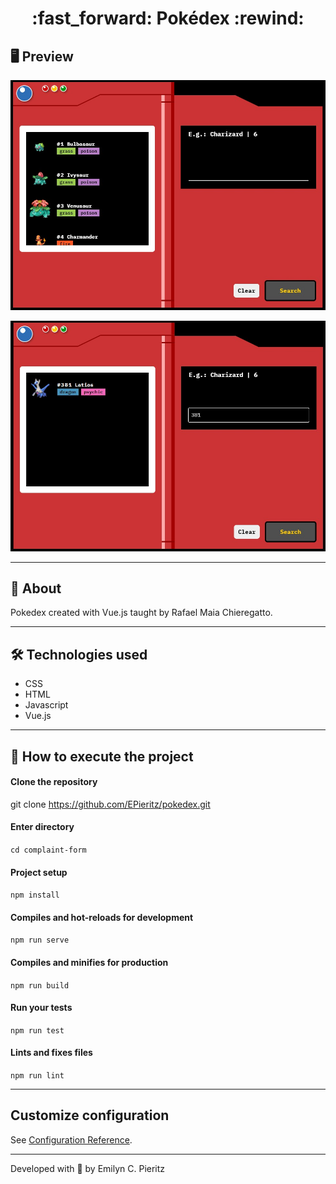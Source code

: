 <h1 align = "center"> :fast_forward: Pokédex :rewind: </h1>

## 🖥 Preview
<p align = "center">
   <img src = "https://github.com/ecpieritz/pokedex/blob/main/public/img/pokedex-print-01.jpg?raw=true" width = "700">
</p>
<p align = "center">
   <img src = "https://github.com/ecpieritz/pokedex/blob/main/public/img/pokedex-print-02.jpg?raw=true" width = "700">
</p>

---

## 📖 About
<p>Pokedex created with Vue.js taught by Rafael Maia Chieregatto.</p>

---

## 🛠 Technologies used
- CSS
- HTML
- Javascript
- Vue.js

---


## 🚀 How to execute the project
#### Clone the repository
git clone https://github.com/EPieritz/pokedex.git

#### Enter directory
`cd complaint-form`

#### Project setup
`npm install`

#### Compiles and hot-reloads for development
`npm run serve`

#### Compiles and minifies for production
`npm run build`

#### Run your tests
`npm run test`

#### Lints and fixes files
`npm run lint`

---
## Customize configuration
See [Configuration Reference](https://cli.vuejs.org/config/).

---
Developed with 💙 by Emilyn C. Pieritz
